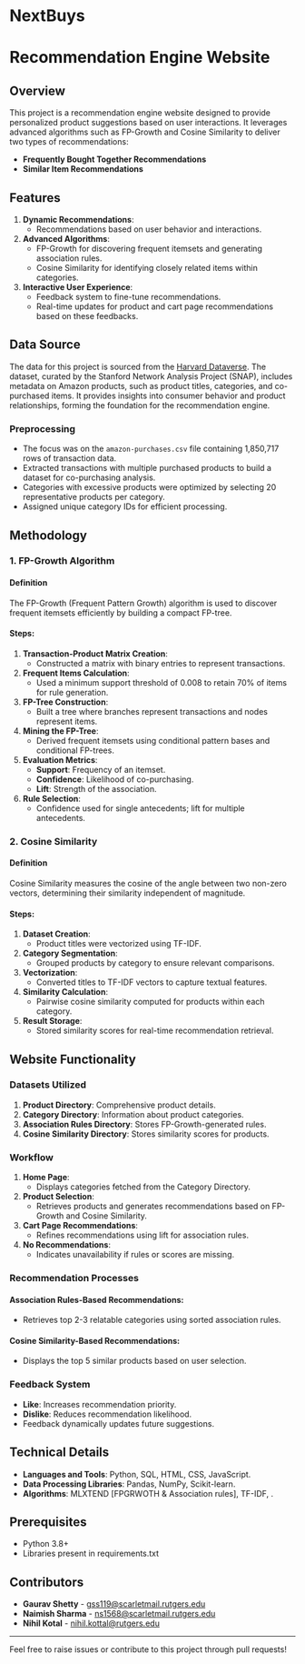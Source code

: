 # NextBuys

# Recommendation Engine Website

## Overview
This project is a recommendation engine website designed to provide personalized product suggestions based on user interactions. It leverages advanced algorithms such as FP-Growth and Cosine Similarity to deliver two types of recommendations:

- **Frequently Bought Together Recommendations**
- **Similar Item Recommendations**

## Features
1. **Dynamic Recommendations**: 
   - Recommendations based on user behavior and interactions.
2. **Advanced Algorithms**:
   - FP-Growth for discovering frequent itemsets and generating association rules.
   - Cosine Similarity for identifying closely related items within categories.
3. **Interactive User Experience**:
   - Feedback system to fine-tune recommendations.
   - Real-time updates for product and cart page recommendations based on these feedbacks.

## Data Source
The data for this project is sourced from the [Harvard Dataverse](https://dataverse.harvard.edu/dataset.xhtml?persistentId=doi:10.7910/DVN/YGLYDY). The dataset, curated by the Stanford Network Analysis Project (SNAP), includes metadata on Amazon products, such as product titles, categories, and co-purchased items. It provides insights into consumer behavior and product relationships, forming the foundation for the recommendation engine.

### Preprocessing
- The focus was on the `amazon-purchases.csv` file containing 1,850,717 rows of transaction data.
- Extracted transactions with multiple purchased products to build a dataset for co-purchasing analysis.
- Categories with excessive products were optimized by selecting 20 representative products per category.
- Assigned unique category IDs for efficient processing.

## Methodology
### 1. **FP-Growth Algorithm**
#### Definition
The FP-Growth (Frequent Pattern Growth) algorithm is used to discover frequent itemsets efficiently by building a compact FP-tree.

#### Steps:
1. **Transaction-Product Matrix Creation**:
   - Constructed a matrix with binary entries to represent transactions.
2. **Frequent Items Calculation**:
   - Used a minimum support threshold of 0.008 to retain 70% of items for rule generation.
3. **FP-Tree Construction**:
   - Built a tree where branches represent transactions and nodes represent items.
4. **Mining the FP-Tree**:
   - Derived frequent itemsets using conditional pattern bases and conditional FP-trees.
5. **Evaluation Metrics**:
   - **Support**: Frequency of an itemset.
   - **Confidence**: Likelihood of co-purchasing.
   - **Lift**: Strength of the association.
6. **Rule Selection**:
   - Confidence used for single antecedents; lift for multiple antecedents.

### 2. **Cosine Similarity**
#### Definition
Cosine Similarity measures the cosine of the angle between two non-zero vectors, determining their similarity independent of magnitude.

#### Steps:
1. **Dataset Creation**:
   - Product titles were vectorized using TF-IDF.
2. **Category Segmentation**:
   - Grouped products by category to ensure relevant comparisons.
3. **Vectorization**:
   - Converted titles to TF-IDF vectors to capture textual features.
4. **Similarity Calculation**:
   - Pairwise cosine similarity computed for products within each category.
5. **Result Storage**:
   - Stored similarity scores for real-time recommendation retrieval.

## Website Functionality
### **Datasets Utilized**
1. **Product Directory**: Comprehensive product details.
2. **Category Directory**: Information about product categories.
3. **Association Rules Directory**: Stores FP-Growth-generated rules.
4. **Cosine Similarity Directory**: Stores similarity scores for products.

### **Workflow**
1. **Home Page**:
   - Displays categories fetched from the Category Directory.
2. **Product Selection**:
   - Retrieves products and generates recommendations based on FP-Growth and Cosine Similarity.
3. **Cart Page Recommendations**:
   - Refines recommendations using lift for association rules.
4. **No Recommendations**:
   - Indicates unavailability if rules or scores are missing.

### **Recommendation Processes**
#### **Association Rules-Based Recommendations**:
- Retrieves top 2-3 relatable categories using sorted association rules.

#### **Cosine Similarity-Based Recommendations**:
- Displays the top 5 similar products based on user selection.

### **Feedback System**
- **Like**: Increases recommendation priority.
- **Dislike**: Reduces recommendation likelihood.
- Feedback dynamically updates future suggestions.

## Technical Details
- **Languages and Tools**: Python, SQL, HTML, CSS, JavaScript.
- **Data Processing Libraries**: Pandas, NumPy, Scikit-learn.
- **Algorithms**: MLXTEND [FPGRWOTH & Association rules], TF-IDF, .

## Prerequisites
- Python 3.8+
- Libraries present in requirements.txt

## Contributors
- **Gaurav Shetty** - [gss119@scarletmail.rutgers.edu](mailto:gss119@scarletmail.rutgers.edu)
- **Naimish Sharma** - [ns1568@scarletmail.rutgers.edu](mailto:ns1568@scarletmail.rutgers.edu)
- **Nihil Kotal** - [nihil.kottal@rutgers.edu](mailto:nihil.kottal@rutgers.edu)

---

Feel free to raise issues or contribute to this project through pull requests!
